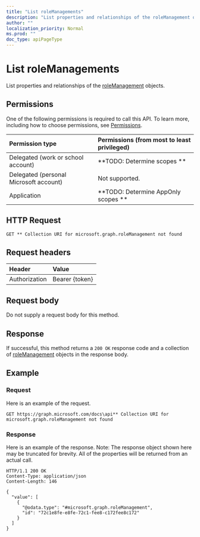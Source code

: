 ```yaml
---
title: "List roleManagements"
description: "List properties and relationships of the roleManagement objects."
author: ""
localization_priority: Normal
ms.prod: ""
doc_type: apiPageType
---
```


# List roleManagements

List properties and relationships of the [roleManagement](../resources/rolemanagement.md) objects.

## Permissions
One of the following permissions is required to call this API. To learn more, including how to choose permissions, see [Permissions](/concepts/permissions-reference.md).

|Permission type|Permissions (from most to least privileged)|
|:---|:---|
|Delegated (work or school account)|**TODO: Determine scopes **|
|Delegated (personal Microsoft account)|Not supported.|
|Application|**TODO: Determine AppOnly scopes **|

## HTTP Request
<!-- {
  "blockType": "ignored"
}
-->
``` http
GET ** Collection URI for microsoft.graph.roleManagement not found
```

## Request headers
|Header|Value|
|:---|:---|
|Authorization|Bearer {token}|

## Request body
Do not supply a request body for this method.

## Response
If successful, this method returns a `200 OK` response code and a collection of [roleManagement](../resources/rolemanagement.md) objects in the response body.

## Example

### Request
Here is an example of the request.
<!-- {
  "blockType": "request",
  "name": "get_rolemanagement"
}
-->
``` http
GET https://graph.microsoft.com/docs\api** Collection URI for microsoft.graph.roleManagement not found
```

### Response
Here is an example of the response. Note: The response object shown here may be truncated for brevity. All of the properties will be returned from an actual call.
<!-- {
  "blockType": "response",
  "truncated": true,
  "@odata.type": "collection(microsoft.graph.rolemanagement)"
}
-->
``` http
HTTP/1.1 200 OK
Content-Type: application/json
Content-Length: 146

{
  "value": [
    {
      "@odata.type": "#microsoft.graph.roleManagement",
      "id": "72c1e8fe-e8fe-72c1-fee8-c172fee8c172"
    }
  ]
}
```

